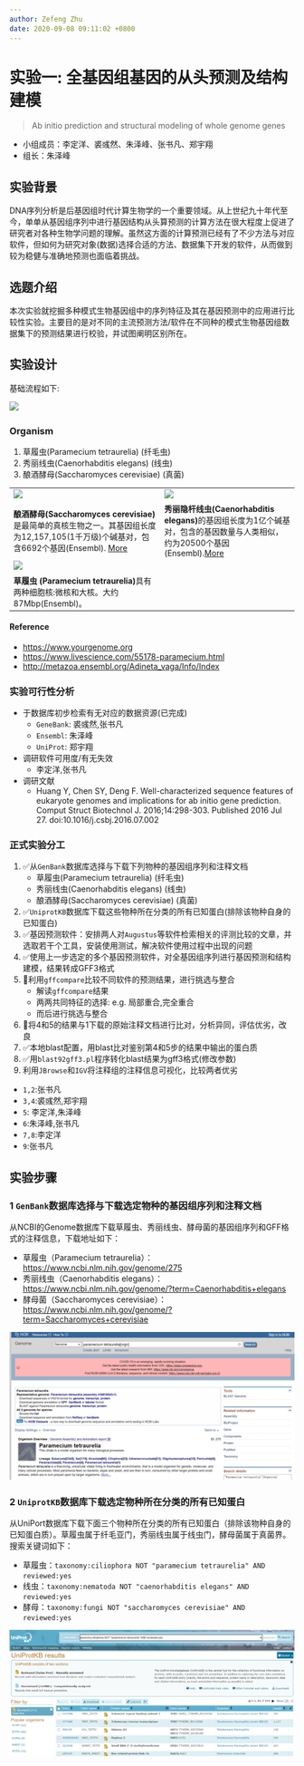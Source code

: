 ```yaml
---
author: Zefeng Zhu
date: 2020-09-08 09:11:02 +0800
---
```


# 实验一: 全基因组基因的从头预测及结构建模

> Ab initio prediction and structural modeling of whole genome genes

* 小组成员：李定洋、裘彧然、朱泽峰、张书凡、郑宇翔
* 组长：朱泽峰


## 实验背景

DNA序列分析是后基因组时代计算生物学的一个重要领域。从上世纪九十年代至今，单单从基因组序列中进行基因结构从头算预测的计算方法在很大程度上促进了研究者对各种生物学问题的理解。虽然这方面的计算预测已经有了不少方法与对应软件，但如何为研究对象(数据)选择合适的方法、数据集下开发的软件，从而做到较为稳健与准确地预测也面临着挑战。

## 选题介绍

本次实验就挖掘多种模式生物基因组中的序列特征及其在基因预测中的应用进行比较性实验。主要目的是对不同的主流预测方法/软件在不同种的模式生物基因组数据集下的预测结果进行校验，并试图阐明区别所在。

## 实验设计

基础流程如下:

<img width="600em" src="https://user-images.githubusercontent.com/43134199/92438073-bd574880-f1da-11ea-9708-c4a0e250a0d1.png">

### Organism

1. 草履虫(Paramecium tetraurelia) (纤毛虫)
2. 秀丽线虫(Caenorhabditis elegans) (线虫)
3. 酿酒酵母(Saccharomyces cerevisiae) (真菌)


<table>
    <tr>
        <td>
            <img src="https://www.yourgenome.org/sites/default/files/styles/banner/public/banners/facts/why-use-yeast-in-research/whytheyeast-01.jpg?itok=VM_6EKBR">
        </td>
        <td>
            <img src="https://www.yourgenome.org/sites/default/files/styles/banner/public/banners/facts/why-use-the-worm-in-research/whytheworm02.jpg?itok=O2gzaJhY">
        </td>
    </tr>
    <tr>
        <td>
            <b>酿酒酵母(Saccharomyces cerevisiae)</b>是最简单的真核生物之一。其基因组长度为12,157,105(1千万级)个碱基对，包含6692个基因(Ensembl). <a href="https://www.yourgenome.org/facts/why-use-yeast-in-research">More</a>
        </td>
        <td>
            <b>秀丽隐杆线虫(Caenorhabditis elegans)</b>的基因组长度为1亿个碱基对，包含的基因数量与人类相似，约为20500个基因 (Ensembl).<a href="https://www.yourgenome.org/facts/why-use-the-worm-in-research">More</a>
        </td>
    </tr>
    <tr>
        <td>
            <img src="https://cdn.mos.cms.futurecdn.net/FTiXAmkM3kZzEkVkMdTZPo-970-80.jpg.webp">
        </td>
    <tr>
    <tr>
        <td>
            <b>草履虫 (Paramecium tetraurelia)</b>具有两种细胞核:微核和大核。大约87Mbp(Ensembl)。
        </td>
    <tr>
</table>

#### Reference

* <https://www.yourgenome.org>
* <https://www.livescience.com/55178-paramecium.html>
* <http://metazoa.ensembl.org/Adineta_vaga/Info/Index>

### 实验可行性分析

* 于数据库初步检索有无对应的数据资源(已完成)
     * `GeneBank`: 裘彧然,张书凡
     * `Ensembl`: 朱泽峰
     * `UniProt`: 郑宇翔
* 调研软件可用度/有无失效
  * 李定洋,张书凡
* 调研文献
  * Huang Y, Chen SY, Deng F. Well-characterized sequence features of eukaryote genomes and implications for ab initio gene prediction. Comput Struct Biotechnol J. 2016;14:298-303. Published 2016 Jul 27. doi:10.1016/j.csbj.2016.07.002

### 正式实验分工

1. ✅从`GenBank`数据库选择与下载下列物种的基因组序列和注释文档
   * 草履虫(Paramecium tetraurelia) (纤毛虫)
   * 秀丽线虫(Caenorhabditis elegans) (线虫)
   * 酿酒酵母(Saccharomyces cerevisiae) (真菌)
2. ✅`UniprotKB`数据库下载这些物种所在分类的所有已知蛋白(排除该物种自身的已知蛋白)
3. ✅基因预测软件：安排两人对`Augustus`等软件检索相关的评测比较的文章，并选取若干个工具，安装使用测试，解决软件使用过程中出现的问题
4. ✅使用上一步选定的多个基因预测软件，对全基因组序列进行基因预测和结构建模，结果转成GFF3格式
5. 🚧利用`gffcompare`比较不同软件的预测结果，进行挑选与整合
   * 解读`gffcompare`结果
   * 两两共同特征的选择: e.g. 局部重合,完全重合
   * 而后进行挑选与整合
6. 🚧将4和5的结果与1下载的原始注释文档进行比对，分析异同，评估优劣，改良
7. ✅本地blast配置，用blast比对鉴别第4和5步的结果中输出的蛋白质
8. ✅用`blast92gff3.pl`程序转化blast结果为gff3格式(修改参数)
9. 利用`JBrowse`和`IGV`将注释组的注释信息可视化，比较两者优劣


* `1,2`:张书凡
* `3,4`:裘彧然,郑宇翔
* `5`: 李定洋,朱泽峰
* `6`:朱泽峰,张书凡
* `7,8`:李定洋
* `9`:张书凡

## 实验步骤

### 1 `GenBank`数据库选择与下载选定物种的基因组序列和注释文档

从NCBI的Genome数据库下载草履虫、秀丽线虫、酵母菌的基因组序列和GFF格式的注释信息，下载地址如下：

* 草履虫（Paramecium tetraurelia）：https://www.ncbi.nlm.nih.gov/genome/275
* 秀丽线虫（Caenorhabditis elegans）：https://www.ncbi.nlm.nih.gov/genome/?term=Caenorhabditis+elegans
* 酵母菌（Saccharomyces cerevisiae）：https://www.ncbi.nlm.nih.gov/genome/?term=Saccharomyces+cerevisiae

![fig1](../figs/genomics_lab1_fig1.png)

### 2 `UniprotKB`数据库下载选定物种所在分类的所有已知蛋白

从UniPort数据库下载下面三个物种所在分类的所有已知蛋白（排除该物种自身的已知蛋白质）。草履虫属于纤毛亚门，秀丽线虫属于线虫门，酵母菌属于真菌界。搜索关键词如下：

* 草履虫：`taxonomy:ciliophora NOT "paramecium tetraurelia" AND reviewed:yes`
* 线虫：`taxonomy:nematoda NOT "caenorhabditis elegans" AND reviewed:yes`
* 酵母：`taxonomy:fungi NOT "saccharomyces cerevisiae" AND reviewed:yes`

![fig2](../figs/genomics_lab1_fig2.png)